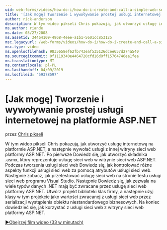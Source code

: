 ```yaml
---
uid: web-forms/videos/how-do-i/how-do-i-create-and-call-a-simple-web-service-in-aspnet
title: '[Jak mogę] Tworzenie i wywoływanie prostej usługi internetowej na platformie ASP.NET | Dokumentacja firmy Microsoft'
author: rick-anderson
description: W tym wideo pikseli Chris pokazują, jak utworzyć usługę internetową na platformie ASP.NET, a następnie wywołać usługi z innej witryny sieci web platformy ASP.NET. Po pierwsze Dowiedz się, jak utworzyć...
ms.author: riande
ms.date: 03/27/2008
ms.assetid: 34464109-4968-4eee-a1b1-5601cc853125
msc.legacyurl: /web-forms/videos/how-do-i/how-do-i-create-and-call-a-simple-web-service-in-aspnet
msc.type: video
ms.openlocfilehash: 9835658ef62fb743eaf535126dcee657d274a540
ms.sourcegitcommit: 0f1119340e4464720cfd16d0ff15764746ea1fea
ms.translationtype: MT
ms.contentlocale: pl-PL
ms.lasthandoff: 04/09/2019
ms.locfileid: "59378597"
---
```

# <a name="how-do-i-create-and-call-a-simple-web-service-in-aspnet"></a>[Jak mogę] Tworzenie i wywoływanie prostej usługi internetowej na platformie ASP.NET

przez [Chris pikseli](https://twitter.com/chrispels)

W tym wideo pikseli Chris pokazują, jak utworzyć usługę internetową na platformie ASP.NET, a następnie wywołać usługi z innej witryny sieci web platformy ASP.NET. Po pierwsze Dowiedz się, jak utworzyć składnika .asmx, który reprezentuje usługę sieci web w witrynie sieci web ASP.NET. Podczas tworzenia usługi sieci web Dowiedz się, jak kontrolować różne aspekty funkcji usługi sieci web za pomocą atrybutów usługi sieci web. Następnie zobacz, jak przetestować usługę sieci web na stronie testu usługi sieci web programu Visual Studio. Następnie Dowiedz się, jak zezwala na wiele typów danych .NET mają być zwracane przez usługę sieci web platformy ASP.NET. Utwórz projekt biblioteki klas firmy, a następnie użyj klasy w tym projekcie jako wartości zwracanej z usługi sieci web przez serializacji wystąpienia obiektu niestandardowego biznesowych. Na koniec dowiedzieć się, jak korzystać z usługi sieci web z witryny sieci web platformy ASP.NET.

[&#9654;Obejrzyj film wideo (33 w minutach)](https://channel9.msdn.com/Blogs/ASP-NET-Site-Videos/how-do-i-create-and-call-a-simple-web-service-in-aspnet)

